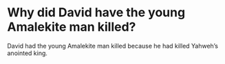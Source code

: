 # Why did David have the young Amalekite man killed?

David had the young Amalekite man killed because he had killed Yahweh’s anointed king.
